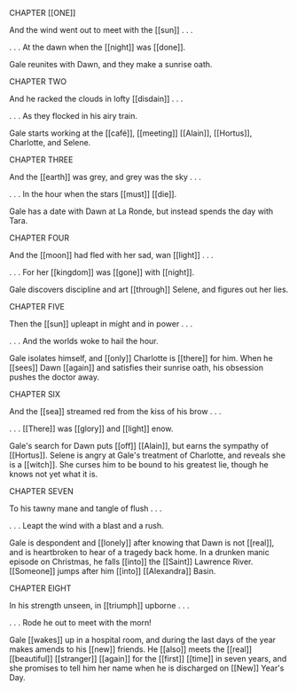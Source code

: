 CHAPTER [[ONE]]

And the wind went out to meet with the [[sun]] . . .

. . . At the dawn when the [[night]] was [[done]].

Gale reunites with Dawn, and they make a sunrise oath.

CHAPTER TWO

And he racked the clouds in lofty [[disdain]] . . .

. . . As they flocked in his airy train.

Gale starts working at the [[café]], [[meeting]] [[Alain]], [[Hortus]], Charlotte, and Selene.

CHAPTER THREE

And the [[earth]] was grey, and grey was the sky . . .

. . . In the hour when the stars [[must]] [[die]].

Gale has a date with Dawn at La Ronde, but instead spends the day with Tara.

CHAPTER FOUR

And the [[moon]] had fled with her sad, wan [[light]] . . .

. . . For her [[kingdom]] was [[gone]] with [[night]].

Gale discovers discipline and art [[through]] Selene, and figures out her lies.

CHAPTER FIVE

Then the [[sun]] upleapt in might and in power . . .

. . . And the worlds woke to hail the hour.

Gale isolates himself, and [[only]] Charlotte is [[there]] for him. When he [[sees]] Dawn [[again]] and satisfies their sunrise oath, his obsession pushes the doctor away.

CHAPTER SIX

And the [[sea]] streamed red from the kiss of his brow . . .

. . . [[There]] was [[glory]] and [[light]] enow.

Gale's search for Dawn puts [[off]] [[Alain]], but earns the sympathy of [[Hortus]]. Selene is angry at Gale's treatment of Charlotte, and reveals she is a [[witch]]. She curses him to be bound to his greatest lie, though he knows not yet what it is.

CHAPTER SEVEN

To his tawny mane and tangle of flush . . .

. . . Leapt the wind with a blast and a rush.

Gale is despondent and [[lonely]] after knowing that Dawn is not [[real]], and is heartbroken to hear of a tragedy back home. In a drunken manic episode on Christmas, he falls [[into]] the [[Saint]] Lawrence River. [[Someone]] jumps after him [[into]] [[Alexandra]] Basin.

CHAPTER EIGHT

In his strength unseen, in [[triumph]] upborne . . .

. . . Rode he out to meet with the morn!

Gale [[wakes]] up in a hospital room, and during the last days of the year makes amends to his [[new]] friends. He [[also]] meets the [[real]] [[beautiful]] [[stranger]] [[again]] for the [[first]] [[time]] in seven years, and she promises to tell him her name when he is discharged on [[New]] Year's Day.